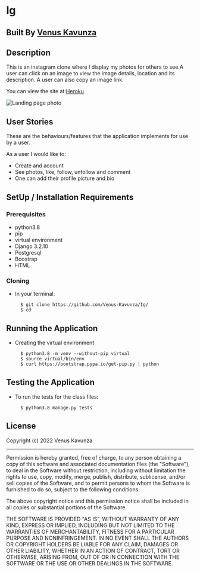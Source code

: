 # Ig

## Built By [Venus Kavunza](https://github.com/Venus-Kavunza/)

## Description
This is an instagram clone where I display my photos for others to see.A user can click on an image to view the image details, location and its description. A user can also copy an image link.

You can view the site at:[Heroku](https://ig-clone.herokuapp.com/)

![Landing page photo]()


## User Stories
These are the behaviours/features that the application implements for use by a user.

As a user I would like to:
* Create and account
* See photos, like, follow, unfollow and comment 
* One can add their profile picture and bio

## SetUp / Installation Requirements
### Prerequisites
* python3.8
* pip
* virtual environment
* Django 3.2.10
* Postgresql
* Boostrap
* HTML

### Cloning
* In your terminal:

        $ git clone https://github.com/Venus-Kavunza/Ig/
        $ cd 

## Running the Application
* Creating the virtual environment

        $ python3.8 -m venv --without-pip virtual
        $ source virtual/bin/env
        $ curl https://bootstrap.pypa.io/get-pip.py | python


## Testing the Application
* To run the tests for the class files:

        $ python3.8 manage.py tests


## License

Copyright (c) 2022 Venus Kavunza

------------

Permission is hereby granted, free of charge, to any person obtaining a copy of this software and associated documentation files (the "Software"), to deal in the Software without restriction, including without limitation the rights to use, copy, modify, merge, publish, distribute, sublicense, and/or sell copies of the Software, and to permit persons to whom the Software is furnished to do so, subject to the following conditions:

The above copyright notice and this permission notice shall be included in all copies or substantial portions of the Software.

THE SOFTWARE IS PROVIDED "AS IS", WITHOUT WARRANTY OF ANY KIND, EXPRESS OR IMPLIED, INCLUDING BUT NOT LIMITED TO THE WARRANTIES OF MERCHANTABILITY, FITNESS FOR A PARTICULAR PURPOSE AND NONINFRINGEMENT. IN NO EVENT SHALL THE AUTHORS OR COPYRIGHT HOLDERS BE LIABLE FOR ANY CLAIM, DAMAGES OR OTHER LIABILITY, WHETHER IN AN ACTION OF CONTRACT, TORT OR OTHERWISE, ARISING FROM, OUT OF OR IN CONNECTION WITH THE SOFTWARE OR THE USE OR OTHER DEALINGS IN THE SOFTWARE.